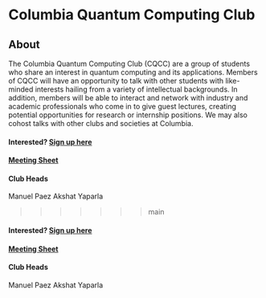 # Columbia Quantum Computing Club

## About
The Columbia Quantum Computing Club (CQCC) are a group of students who share an interest in quantum computing and its applications. Members of CQCC will have an opportunity to talk with other students with like-minded interests hailing from a variety of intellectual backgrounds. In addition, members will be able to interact and network with industry and academic professionals who come in to give guest lectures, creating potential opportunities for research or internship positions. We may also cohost talks with other clubs and societies at Columbia.

#### Interested? [Sign up here](https://forms.gle/4gtSTQWYxzb5cjic7)

#### [Meeting Sheet](https://docs.google.com/spreadsheets/d/1s7i07sedqVk2Ul0A2Wj7GkwKwrErh6o_uZa5BrR73LA/edit?usp=sharing)

#### Club Heads

Manuel Paez
Akshat Yaparla
>>>>>>> main

#### Interested? [Sign up here](https://forms.gle/4gtSTQWYxzb5cjic7)

#### [Meeting Sheet](https://docs.google.com/spreadsheets/d/1s7i07sedqVk2Ul0A2Wj7GkwKwrErh6o_uZa5BrR73LA/edit?usp=sharing)

#### Club Heads

Manuel Paez
Akshat Yaparla
